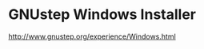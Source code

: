 <!--
id: 213216664
link: http://kevinisom.info/post/213216664/gnustep-windows-installer
slug: gnustep-windows-installer
date: Thu Oct 15 2009 11:57:32 GMT+1300 (NZDT)
raw: {"blog_name":"kevinisom","id":213216664,"post_url":"http://kevinisom.info/post/213216664/gnustep-windows-installer","slug":"gnustep-windows-installer","type":"link","date":"2009-10-14 22:57:32 GMT","timestamp":1255561052,"state":"published","format":"html","reblog_key":"QpYSsz4p","tags":[],"short_url":"http://tmblr.co/Zw68YyCjMsO","highlighted":[],"feed_item":"http://www.gnustep.org/experience/Windows.html","from_feed_id":"650234","note_count":0,"title":"GNUstep Windows Installer","url":"http://www.gnustep.org/experience/Windows.html","description":""}
publish: 2009-10-015
tags: 
title: GNUstep Windows Installer
-->


GNUstep Windows Installer
=========================

<http://www.gnustep.org/experience/Windows.html>

